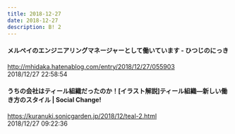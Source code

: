 ```yaml
---
title: 2018-12-27
date: 2018-12-27
description: B! 2
---
```


#### メルペイのエンジニアリングマネージャーとして働いています - ひつじのにっき
http://mhidaka.hatenablog.com/entry/2018/12/27/055903<br>
2018/12/27 22:58:54<br>


#### うちの会社はティール組織だったのか！[イラスト解説]ティール組織―新しい働き方のスタイル | Social Change!
https://kuranuki.sonicgarden.jp/2018/12/teal-2.html<br>
2018/12/27 09:22:36<br>


